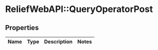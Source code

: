 # ReliefWebAPI::QueryOperatorPost

## Properties
Name | Type | Description | Notes
------------ | ------------- | ------------- | -------------


